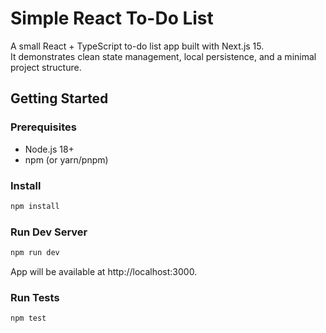 # Simple React To-Do List

A small React + TypeScript to-do list app built with Next.js 15.  
It demonstrates clean state management, local persistence, and a minimal project structure.


## Getting Started

### Prerequisites
- Node.js 18+
- npm (or yarn/pnpm)

### Install
```bash
npm install
```

### Run Dev Server
```bash
npm run dev
```

App will be available at http://localhost:3000.


### Run Tests
```bash
npm test
```